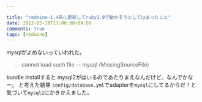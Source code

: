 ```yaml
---

title: "redmine-1.4系に更新してruby1.9で動かそうとしてはまったこと"
date: 2012-05-10T17:00:00+09:00
comments: true
tags: [redmine]
---
```

mysqlがよめないっていわれた。

> cannot load such file -- mysql (MissingSourceFile)

bundle installすると mysql2がはいるのであたりまえなんだけど、なんでかなー。
と考えた結果 `config/database.yml`でadapterを`mysql`にしてるからだ！と気づいて`mysql2`にかきかえました。
